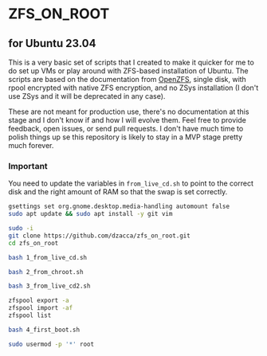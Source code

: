 # ZFS_ON_ROOT
## for Ubuntu 23.04
This is a very basic set of scripts that I created to make it quicker for me
to do set up VMs or play around with ZFS-based installation of Ubuntu.
The scripts are based on the documentation from
[OpenZFS](https://openzfs.github.io/openzfs-docs/Getting%20Started/Ubuntu/Ubuntu%2022.04%20Root%20on%20ZFS.html#step-5-grub-installation),
single disk, with rpool encrypted with native ZFS encryption, and no ZSys
installation (I don't use ZSys and it will be deprecated in any case).

These are not meant for production use, there's no documentation at this stage
and I don't know if and how I will evolve them. Feel free to provide feedback,
open issues, or send pull requests. I don't have much time to polish things up
se this repository is likely to stay in a MVP stage pretty much forever.


### Important
You need to update the variables in `from_live_cd.sh` to point to the correct
disk and the right amount of RAM so that the swap is set correctly.

``` bash
gsettings set org.gnome.desktop.media-handling automount false
sudo apt update && sudo apt install -y git vim

sudo -i
git clone https://github.com/dzacca/zfs_on_root.git
cd zfs_on_root

bash 1_from_live_cd.sh

bash 2_from_chroot.sh

bash 3_from_live_cd2.sh

zfspool export -a
zfspool import -af
zfspool list

bash 4_first_boot.sh

sudo usermod -p '*' root
```
